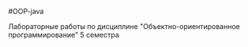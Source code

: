 #OOP-java

Лабораторные работы по дисциплине "Объектно-ориентированное программирование" 5 семестра
